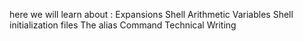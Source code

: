 here we will learn  about :
Expansions
Shell Arithmetic
Variables
Shell initialization files
The alias Command
Technical Writing
